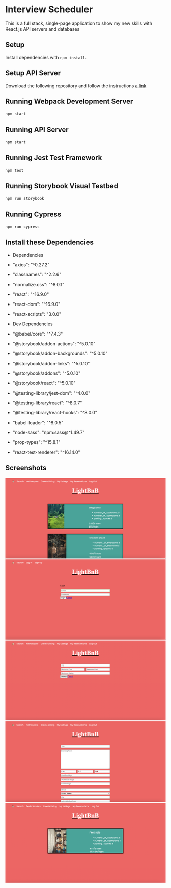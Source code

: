 # Interview Scheduler

This is a full stack, single-page application to show my new skills with React.js API servers and databases

## Setup

Install dependencies with `npm install`.

## Setup API Server

Download the following repository and follow the instructions
[a link](https://github.com/lighthouse-labs/scheduler-api)
 

## Running Webpack Development Server

```sh
npm start
```

## Running API Server

```sh
npm start
```

## Running Jest Test Framework

```sh
npm test
```

## Running Storybook Visual Testbed

```sh
npm run storybook
```

## Running Cypress

```sh
npm run cypress
```

## Install these Dependencies

- Dependencies

- "axios": "^0.27.2"
- "classnames": "^2.2.6"
- "normalize.css": "^8.0.1"
- "react": "^16.9.0"
- "react-dom": "^16.9.0"
- "react-scripts": "3.0.0"

- Dev Dependencies

- "@babel/core": "^7.4.3"
- "@storybook/addon-actions": "^5.0.10"
- "@storybook/addon-backgrounds": "^5.0.10"
- "@storybook/addon-links": "^5.0.10"
- "@storybook/addons": "^5.0.10"
- "@storybook/react": "^5.0.10"
- "@testing-library/jest-dom": "^4.0.0"
- "@testing-library/react": "^8.0.7"
- "@testing-library/react-hooks": "^8.0.0"
- "babel-loader": "^8.0.5"
- "node-sass": "npm:sass@^1.49.7"
- "prop-types": "^15.8.1"
- "react-test-renderer": "^16.14.0"

## Screenshots

!["Screenshot of Home Page"](https://github.com/nathanpare/LightBnB/blob/main/docs/Home%20Page.png?raw=true)
!["Screenshot of Login Page"](https://github.com/nathanpare/LightBnB/blob/main/docs/Login%20Page.png?raw=true)
!["Screenshot of Search Listings Page"](https://github.com/nathanpare/LightBnB/blob/main/docs/Search%20Listing%20Page.png?raw=true)
!["Screenshot of Create Listing Page"](https://github.com/nathanpare/LightBnB/blob/main/docs/Create%20Listing%20Page.png?raw=true)
!["Screenshot of My Listings Page"](https://github.com/nathanpare/LightBnB/blob/main/docs/My%20Listings%20Page.png?raw=true)
